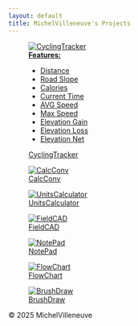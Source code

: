 ```yaml
---
layout: default
title: MichelVilleneuve's Projects
---
```

<link rel="stylesheet" href="/assets/css/style.css">

<div class="gallery-container">

  <figure class="gallery-item">
    <a href="https://michelvilleneuve.github.io/">
      <div class="img-container">
        <img src="Images/CyclingTracker.png" alt="CyclingTracker">
        <div class="hover-note">
          <strong>Features:</strong>
          <ul>
            <li>Distance</li>
            <li>Road Slope</li>
            <li>Calories</li>
            <li>Current Time</li>
            <li>AVG Speed</li>
            <li>Max Speed</li>
            <li>Elevation Gain</li>
            <li>Elevation Loss</li>
            <li>Elevation Net</li>
          </ul>
        </div>
      </div>
      <figcaption>CyclingTracker</figcaption>
    </a>
  </figure>

  <figure class="gallery-item">
    <a href="https://michelvilleneuve.github.io/">
      <img src="Images/CalcConv.jpg" alt="CalcConv">
      <figcaption>CalcConv</figcaption>
    </a>
  </figure>

  <figure class="gallery-item">
    <a href="https://michelvilleneuve.github.io/">
      <img src="Images/UnitsCalculator.jpg" alt="UnitsCalculator">
      <figcaption>UnitsCalculator</figcaption>
    </a>
  </figure>

  <figure class="gallery-item">
    <a href="https://michelvilleneuve.github.io/">
      <img src="Images/FieldCAD.jpg" alt="FieldCAD">
      <figcaption>FieldCAD</figcaption>
    </a>
  </figure>

  <figure class="gallery-item">
    <a href="https://michelvilleneuve.github.io/">
      <img src="Images/NotePad.jpg" alt="NotePad">
      <figcaption>NotePad</figcaption>
    </a>
  </figure>

  <figure class="gallery-item">
    <a href="https://michelvilleneuve.github.io/">
      <img src="Images/FlowChart.jpg" alt="FlowChart">
      <figcaption>FlowChart</figcaption>
    </a>
  </figure>

  <figure class="gallery-item">
    <a href="https://michelvilleneuve.github.io/">
      <img src="Images/BrushDraw.png" alt="BrushDraw">
      <figcaption>BrushDraw</figcaption>
    </a>
  </figure>

</div>

<footer>
  <p>&copy; 2025 MichelVilleneuve</p>
</footer>
